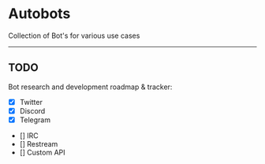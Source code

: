 # Autobots
Collection of Bot's for various use cases

---

## TODO

Bot research and development roadmap & tracker:
- [x] Twitter 
- [x] Discord
- [x] Telegram
- [] IRC
- [] Restream
- [] Custom API